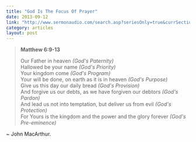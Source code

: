 ```yaml
---
title: "God Is The Focus Of Prayer"
date: 2013-09-12
link: "http://www.sermonaudio.com/search.asp?seriesOnly=true&currSection=sermonstopic&sourceid=johnmacarthur&keyword=The+Disciples%27+Prayer&keyworddesc=The+Disciples%27+Prayer"
category: articles
layout: post
---
```


> **Matthew 6:9-13**  
>
> Our Father in heaven _(God's Paternity)_  
> Hallowed be your name _(God's Priority)_  
> Your kingdom come _(God's Program)_  
> Your will be done, on earth as it is in heaven _(God's Purpose)_  
> Give us this day our daily bread _(God's Provision)_  
> And forgive us our debts, as we have forgiven our debtors _(God's Pardon)_  
> And lead us not into temptation, but deliver us from evil _(God's Protection)_  
> For Yours is the kingdom and the power and the glory forever _(God's Pre-eminence)_  

~ John MacArthur.
